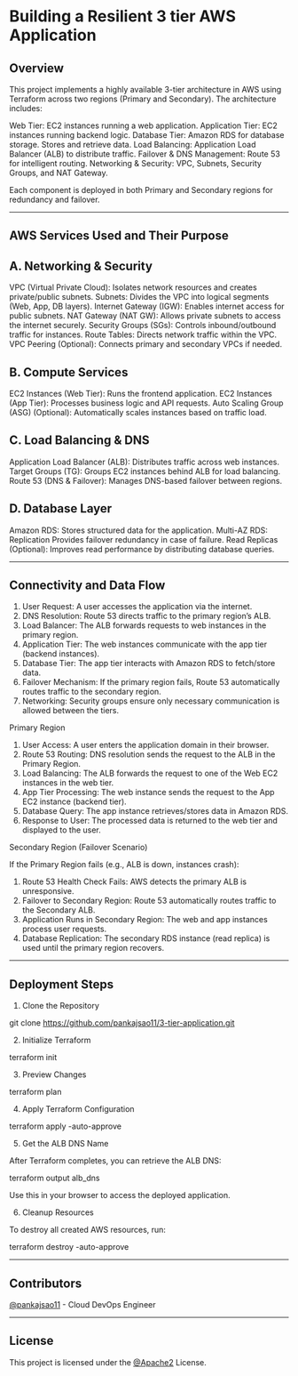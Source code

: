 # Building a Resilient 3 tier AWS Application

## Overview
 
This project implements a highly available 3-tier architecture in AWS using Terraform across two regions (Primary and Secondary). The architecture includes:
 
Web Tier: EC2 instances running a web application.
Application Tier: EC2 instances running backend logic.
Database Tier: Amazon RDS for database storage. Stores and retrieve data.
Load Balancing: Application Load Balancer (ALB) to distribute traffic.
Failover & DNS Management: Route 53 for intelligent routing.
Networking & Security: VPC, Subnets, Security Groups, and NAT Gateway.

Each component is deployed in both Primary and Secondary regions for redundancy and failover.

---

## AWS Services Used and Their Purpose

## A. Networking & Security

VPC (Virtual Private Cloud):	Isolates network resources and creates private/public subnets.
Subnets:	Divides the VPC into logical segments (Web, App, DB layers).
Internet Gateway (IGW):	Enables internet access for public subnets.
NAT Gateway (NAT GW):	Allows private subnets to access the internet securely.
Security Groups (SGs):	Controls inbound/outbound traffic for instances.
Route Tables:	Directs network traffic within the VPC.
VPC Peering (Optional):	Connects primary and secondary VPCs if needed.

## B. Compute Services

EC2 Instances (Web Tier):	Runs the frontend application.
EC2 Instances (App Tier):	Processes business logic and API requests.
Auto Scaling Group (ASG) (Optional):	Automatically scales instances based on traffic load.

## C. Load Balancing & DNS

Application Load Balancer (ALB):	Distributes traffic across web instances.
Target Groups (TG):	Groups EC2 instances behind ALB for load balancing.
Route 53 (DNS & Failover):	Manages DNS-based failover between regions.

## D. Database Layer

Amazon RDS:	Stores structured data for the application.
Multi-AZ RDS: Replication	Provides failover redundancy in case of failure.
Read Replicas (Optional):	Improves read performance by distributing database queries.
 
---
 
## Connectivity and Data Flow

1. User Request: A user accesses the application via the internet.
2. DNS Resolution: Route 53 directs traffic to the primary region’s ALB.
3. Load Balancer: The ALB forwards requests to web instances in the primary region.
4. Application Tier: The web instances communicate with the app tier (backend instances).
5. Database Tier: The app tier interacts with Amazon RDS to fetch/store data.
6. Failover Mechanism: If the primary region fails, Route 53 automatically routes traffic to the secondary region.
7. Networking: Security groups ensure only necessary communication is allowed between the tiers.
 
Primary Region
 
1. User Access: A user enters the application domain in their browser.
2. Route 53 Routing: DNS resolution sends the request to the ALB in the Primary Region.
3. Load Balancing: The ALB forwards the request to one of the Web EC2 instances in the web tier. 
4. App Tier Processing: The web instance sends the request to the App EC2 instance (backend tier).
5. Database Query: The app instance retrieves/stores data in Amazon RDS.
6. Response to User: The processed data is returned to the web tier and displayed to the user.

Secondary Region (Failover Scenario)
 
If the Primary Region fails (e.g., ALB is down, instances crash):
 
1. Route 53 Health Check Fails: AWS detects the primary ALB is unresponsive.
2. Failover to Secondary Region: Route 53 automatically routes traffic to the Secondary ALB.
3. Application Runs in Secondary Region: The web and app instances process user requests.
4. Database Replication: The secondary RDS instance (read replica) is used until the primary region recovers.

---

## Deployment Steps
 
1. Clone the Repository
 
git clone https://github.com/pankajsao11/3-tier-application.git
 
2. Initialize Terraform
 
terraform init
 
3. Preview Changes
 
terraform plan
 
4. Apply Terraform Configuration
 
terraform apply -auto-approve
 
5. Get the ALB DNS Name
 
After Terraform completes, you can retrieve the ALB DNS:
 
terraform output alb_dns
 
Use this in your browser to access the deployed application.
 
6. Cleanup Resources
 
To destroy all created AWS resources, run:
 
terraform destroy -auto-approve

---
 
## Contributors
 
[@pankajsao11](https://github.com/pankajsao11) - Cloud DevOps Engineer
 
---
 
## License
 
This project is licensed under the [@Apache2](https://github.com/pankajsao11/3-tier-application#Apache-2.0-1-ov-file) License.
